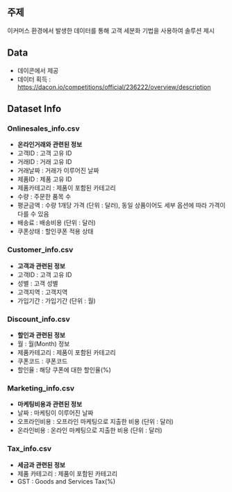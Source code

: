 ## 주제
이커머스 환경에서 발생한 데이터를 통해 고객 세분화 기법을 사용하여 솔루션 제시

## Data
- 데이콘에서 제공
- 데이터 획득 : https://dacon.io/competitions/official/236222/overview/description

## Dataset Info
### Onlinesales_info.csv
- **온라인거래와 관련된 정보**
- 고객ID : 고객 고유 ID
- 거래ID : 거래 고유 ID
- 거래날짜 : 거래가 이루어진 날짜
- 제품ID : 제품 고유 ID
- 제품카테고리 : 제품이 포함된 카테고리
- 수량 : 주문한 품목 수
- 평균금액 : 수량 1개당 가격 (단위 : 달러), 동일 상품이어도 세부 옵션에 따라 가격이 다를 수 있음
- 배송료 : 배송비용 (단위 : 달러)
- 쿠폰상태 : 할인쿠폰 적용 상태

### Customer_info.csv
- **고객과 관련된 정보**
- 고객ID : 고객 고유 ID
- 성별 : 고객 성별
- 고객지역 : 고객지역
- 가입기간 : 가입기간 (단위 : 월)

### Discount_info.csv
- **할인과 관련된 정보**
- 월 : 월(Month) 정보
- 제품카테고리 : 제품이 포함된 카테고리
- 쿠폰코드 : 쿠폰코드
- 할인율 : 해당 쿠폰에 대한 할인율(%)

### Marketing_info.csv
- **마케팅비용과 관련된 정보**
- 날짜 : 마케팅이 이루어진 날짜
- 오프라인비용 : 오프라인 마케팅으로 지출한 비용 (단위 : 달러)
- 온라인비용 : 온라인 마케팅으로 지출한 비용 (단위 : 달러)

### Tax_info.csv
- **세금과 관련된 정보**
- 제품 카테고리 : 제품이 포함된 카테고리
- GST : Goods and Services Tax(%)
